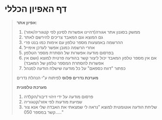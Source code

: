 # דף האפיון הכללי
> 

> **אפיון אתר**:
> 1. ממשק בסגנון אתר אגורה(דהיינו אפשרות לסינון לפי קטגוריה/אזור)
> 2. גם המוצא וגם המאבד צריכים להירשם לאתר
> 2. ההרשמה באמצעות מספר טלפון עם אימות כמו בנט פרי 
> 3. אחרי הרשמה כמובן אפשר לעדכן אימייל
> 4. בפרסום מודעה אפשרות של הסתרת מספר הטלפון 
> 5. אם אין מספר טלפון המאבד יכול ליצור קשר בהודעה פרטית למוצא (ושם אין אפשרות להסתרת המספר טלפון של המאבד)
> 6. כפתור "דווח כספאם" על כל מודעה שישלח הודעה למנהל
> 
> **מערכת נדרים פלוס**
> לפיתוח ע"י הנהלת נדרים
> 
> **מערכת טלפונית**
> 1. פרסום מודעה על ידי זיהוי דיבור/הקלדה
> 2. שמיעת מודעות לפי אזור/קטגוריה
> 3. שליחת הודעה אוטומטית למוצא "נראה לי שמצאתי את האבדה שלי אנא צור קשר במספר 050....."

